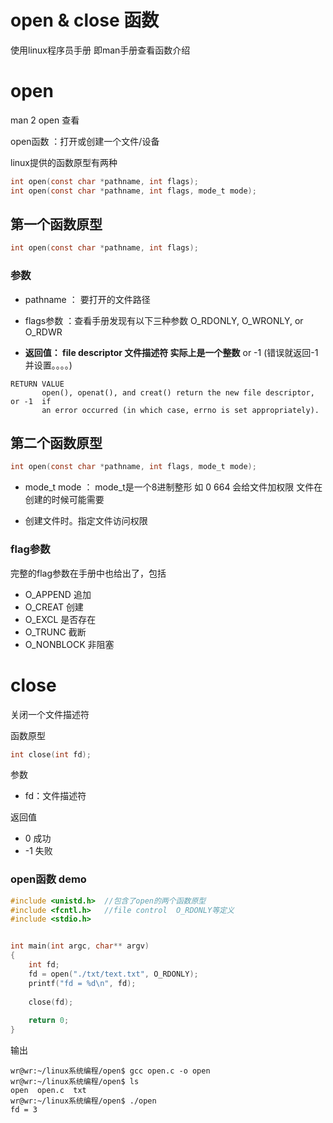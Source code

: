 # open & close 函数 

使用linux程序员手册 即man手册查看函数介绍  


# open  

man 2 open 查看  

open函数 ：打开或创建一个文件/设备  

linux提供的函数原型有两种  

```c
int open(const char *pathname, int flags);
int open(const char *pathname, int flags, mode_t mode);
```


## 第一个函数原型  

```c
int open(const char *pathname, int flags);
```

### 参数  

* pathname ： 要打开的文件路径  
* flags参数 ：查看手册发现有以下三种参数  O_RDONLY, O_WRONLY, or O_RDWR

* **返回值： file descriptor  文件描述符  实际上是一个整数** or -1 (错误就返回-1并设置。。。。)

```shell
RETURN VALUE
       open(), openat(), and creat() return the new file descriptor, or -1  if
       an error occurred (in which case, errno is set appropriately).

```

## 第二个函数原型  

```c
int open(const char *pathname, int flags, mode_t mode);
```

* mode_t mode ： mode_t是一个8进制整形 如 0 664  会给文件加权限  文件在创建的时候可能需要

* 创建文件时。指定文件访问权限  

### flag参数  

完整的flag参数在手册中也给出了，包括  
* O_APPEND 追加  
* O_CREAT 创建
* O_EXCL 是否存在  
* O_TRUNC 截断  
* O_NONBLOCK 非阻塞  



# close  

关闭一个文件描述符  

函数原型  

```c 
int close(int fd);
```
参数  
* fd：文件描述符

返回值  

* 0 成功
* -1 失败  


### open函数 demo  


```c
#include <unistd.h>  //包含了open的两个函数原型  
#include <fcntl.h>   //file control  O_RDONLY等定义  
#include <stdio.h>


int main(int argc, char** argv) 
{
	int fd;
	fd = open("./txt/text.txt", O_RDONLY);
	printf("fd = %d\n", fd);
	
	close(fd);
	
	return 0;
}
```
输出
```shell
wr@wr:~/linux系统编程/open$ gcc open.c -o open
wr@wr:~/linux系统编程/open$ ls
open  open.c  txt
wr@wr:~/linux系统编程/open$ ./open 
fd = 3
```


